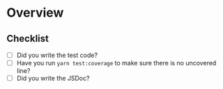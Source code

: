 # Overview

<!-- A clear and concise description of what this PR is about. -->

## Checklist

- [ ] Did you write the test code?
- [ ] Have you run `yarn test:coverage` to make sure there is no uncovered line?
- [ ] Did you write the JSDoc?
